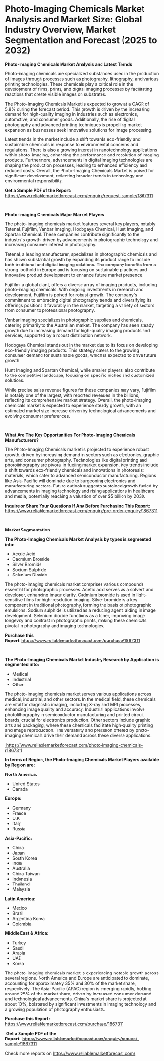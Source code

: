 <p><h1>Photo-Imaging Chemicals Market Analysis and Market Size: Global Industry Overview, Market Segmentation and Forecast (2025 to 2032)</h1></p><p><strong>Photo-Imaging Chemicals Market Analysis and Latest Trends</strong></p>
<p><p>Photo-imaging chemicals are specialized substances used in the production of images through processes such as photography, lithography, and various printing technologies. These chemicals play a critical role in the development of films, prints, and digital imaging processes by facilitating reactions that create visible images on substrates.</p><p>The Photo-Imaging Chemicals Market is expected to grow at a CAGR of 5.8% during the forecast period. This growth is driven by the increasing demand for high-quality imaging in industries such as electronics, automotive, and consumer goods. Additionally, the rise of digital photography and advanced printing techniques is propelling market expansion as businesses seek innovative solutions for image processing.</p><p>Latest trends in the market include a shift towards eco-friendly and sustainable chemicals in response to environmental concerns and regulations. There is also a growing interest in nanotechnology applications within photo-imaging, enhancing the performance and resolution of imaging products. Furthermore, advancements in digital imaging technologies are shaping the production processes, leading to enhanced efficiency and reduced costs. Overall, the Photo-Imaging Chemicals Market is poised for significant development, reflecting broader trends in technology and environmental responsibility.</p></p>
<p><strong>Get a Sample PDF of the Report:&nbsp;</strong> <a href="https://www.reliablemarketforecast.com/enquiry/request-sample/1867311?utm_campaign=2140&utm_medium=2&utm_source=Github&utm_content=ia&utm_term=04022025&utm_id=photo-imaging-chemicals">https://www.reliablemarketforecast.com/enquiry/request-sample/1867311</a></p>
<p>&nbsp;</p>
<p><strong>Photo-Imaging Chemicals Major Market Players</strong></p>
<p><p>The photo-imaging chemicals market features several key players, notably Tetenal, Fujifilm, Vanbar Imaging, Hodogaya Chemical, Hunt Imaging, and Spartan Chemical. These companies contribute significantly to the industry's growth, driven by advancements in photographic technology and increasing consumer interest in photography.</p><p>Tetenal, a leading manufacturer, specializes in photographic chemicals and has shown substantial growth by expanding its product range to include both traditional and digital imaging solutions. The company benefits from a strong foothold in Europe and is focusing on sustainable practices and innovative product development to enhance future market presence.</p><p>Fujifilm, a global giant, offers a diverse array of imaging products, including photo-imaging chemicals. With ongoing investments in research and development, Fujifilm is poised for robust growth. The company's commitment to embracing digital photography trends and diversifying its offerings positions it favorably in the market, targeting a variety of sectors from consumer to professional photography.</p><p>Vanbar Imaging specializes in photographic supplies and chemicals, catering primarily to the Australian market. The company has seen steady growth due to increasing demand for high-quality imaging products and services, supported by a robust distribution network.</p><p>Hodogaya Chemical stands out in the market due to its focus on developing eco-friendly imaging products. This strategy caters to the growing consumer demand for sustainable goods, which is expected to drive future growth.</p><p>Hunt Imaging and Spartan Chemical, while smaller players, also contribute to the competitive landscape, focusing on specific niches and customized solutions. </p><p>While precise sales revenue figures for these companies may vary, Fujifilm is notably one of the largest, with reported revenues in the billions, reflecting its comprehensive market strategy. Overall, the photo-imaging chemicals market is expected to experience steady growth, with an estimated market size increase driven by technological advancements and evolving consumer preferences.</p></p>
<p>&nbsp;</p>
<p><strong>What Are The Key Opportunities For Photo-Imaging Chemicals Manufacturers?</strong></p>
<p><p>The Photo-Imaging Chemicals market is projected to experience robust growth, driven by increasing demand in sectors such as electronics, graphic arts, and consumer photography. Technologies like digital printing and photolithography are pivotal in fueling market expansion. Key trends include a shift towards eco-friendly chemicals and innovations in photoresist materials, which cater to advanced semiconductor manufacturing. Regions like Asia-Pacific will dominate due to burgeoning electronics and manufacturing sectors. Future outlook suggests sustained growth fueled by advancements in imaging technology and rising applications in healthcare and media, potentially reaching a valuation of over $5 billion by 2030.</p></p>
<p><strong>Inquire or Share Your Questions If Any Before Purchasing This Report:</strong> <a href="https://www.reliablemarketforecast.com/enquiry/pre-order-enquiry/1867311?utm_campaign=2140&utm_medium=2&utm_source=Github&utm_content=ia&utm_term=04022025&utm_id=photo-imaging-chemicals">https://www.reliablemarketforecast.com/enquiry/pre-order-enquiry/1867311</a></p>
<p>&nbsp;</p>
<p><strong>Market Segmentation</strong></p>
<p><strong>The Photo-Imaging Chemicals Market Analysis by types is segmented into:</strong></p>
<p><ul><li>Acetic Acid</li><li>Cadmium Bromide</li><li>Silver Bromide</li><li>Sodium Sulphide</li><li>Selenium Dioxide</li></ul></p>
<p><p>The photo-imaging chemicals market comprises various compounds essential for photographic processes. Acetic acid serves as a solvent and developer, enhancing image clarity. Cadmium bromide is used in light-sensitive films for high-resolution imaging. Silver bromide is a key component in traditional photography, forming the basis of photographic emulsions. Sodium sulphide is utilized as a reducing agent, aiding in image development. Selenium dioxide functions as a toner, improving image longevity and contrast in photographic prints, making these chemicals pivotal in photography and imaging technologies.</p></p>
<p><strong>Purchase this Report:&nbsp;</strong><a href="https://www.reliablemarketforecast.com/purchase/1867311?utm_campaign=2140&utm_medium=2&utm_source=Github&utm_content=ia&utm_term=04022025&utm_id=photo-imaging-chemicals">https://www.reliablemarketforecast.com/purchase/1867311</a></p>
<p>&nbsp;</p>
<p><strong>The Photo-Imaging Chemicals Market Industry Research by Application is segmented into:</strong></p>
<p><ul><li>Medical</li><li>Industrial</li><li>Other</li></ul></p>
<p><p>The photo-imaging chemicals market serves various applications across medical, industrial, and other sectors. In the medical field, these chemicals are vital for diagnostic imaging, including X-ray and MRI processes, enhancing image quality and accuracy. Industrial applications involve photolithography in semiconductor manufacturing and printed circuit boards, crucial for electronics production. Other sectors include graphic arts and packaging, where these chemicals facilitate high-quality printing and image reproduction. The versatility and precision offered by photo-imaging chemicals drive their demand across these diverse applications.</p></p>
<p><a href="https://www.reliablemarketforecast.com/photo-imaging-chemicals-r1867311?utm_campaign=2140&utm_medium=2&utm_source=Github&utm_content=ia&utm_term=04022025&utm_id=photo-imaging-chemicals">&nbsp;https://www.reliablemarketforecast.com/photo-imaging-chemicals-r1867311</a></p>
<p><strong>In terms of Region, the Photo-Imaging Chemicals Market Players available by Region are:</strong></p>
<p>
    <p> <strong> North America: </strong>
        <ul>
            <li>United States</li>
            <li>Canada</li>
        </ul>
        </p> 
    <p> <strong> Europe: </strong>
        <ul>
            <li>Germany</li>
            <li>France</li>
            <li>U.K.</li>
            <li>Italy</li>
            <li>Russia</li>
        </ul>
        </p> 
    <p> <strong> Asia-Pacific: </strong>
        <ul>
            <li>China</li>
            <li>Japan</li>
            <li>South Korea</li>
            <li>India</li>
            <li>Australia</li>
            <li>China Taiwan</li>
            <li>Indonesia</li>
            <li>Thailand</li>
            <li>Malaysia</li>
        </ul>
        </p> 
    <p> <strong> Latin America: </strong>
        <ul>
            <li>Mexico</li>
            <li>Brazil</li>
            <li>Argentina Korea</li>
            <li>Colombia</li>
        </ul>
        </p> 
    <p> <strong> Middle East & Africa: </strong>
        <ul>
            <li>Turkey</li>
            <li>Saudi</li>
            <li>Arabia</li>
            <li>UAE</li>
            <li>Korea</li>
        </ul>
    </p>
    </p>
<p><p>The photo-imaging chemicals market is experiencing notable growth across several regions. North America and Europe are anticipated to dominate, accounting for approximately 35% and 30% of the market share, respectively. The Asia-Pacific (APAC) region is emerging rapidly, holding around 25% of the market share, driven by increased consumer demand and technological advancements. China's market share is projected at about 10%, bolstered by significant investments in imaging technology and a growing population of photography enthusiasts.</p></p>
<p><strong>Purchase this Report: </strong><a href="https://www.reliablemarketforecast.com/purchase/1867311?utm_campaign=2140&utm_medium=2&utm_source=Github&utm_content=ia&utm_term=04022025&utm_id=photo-imaging-chemicals">https://www.reliablemarketforecast.com/purchase/1867311</a></p>
<p>&nbsp;<strong>Get a Sample PDF of the Report:&nbsp;&nbsp;</strong><a href="https://www.reliablemarketforecast.com/enquiry/request-sample/1867311?utm_campaign=2140&utm_medium=2&utm_source=Github&utm_content=ia&utm_term=04022025&utm_id=photo-imaging-chemicals">https://www.reliablemarketforecast.com/enquiry/request-sample/1867311</a></p>
<p><strong></strong></p>
<p>Check more reports on <a href="https://www.reliablemarketforecast.com/?utm_campaign=2140&utm_medium=2&utm_source=Github&utm_content=ia&utm_term=04022025&utm_id=photo-imaging-chemicals">https://www.reliablemarketforecast.com/</a></p>